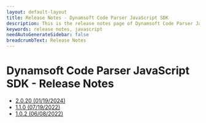 ```yaml
---
layout: default-layout
title: Release Notes - Dynamsoft Code Parser JavaScript SDK
description: This is the release notes page of Dynamsoft Code Parser JavaScript SDK.
keywords: release notes, javascript
needAutoGenerateSidebar: false
breadcrumbText: Release Notes
---
```


# Dynamsoft Code Parser JavaScript SDK - Release Notes

- [2.0.20   (01/19/2024)](js-2.md/#2020-01192024)
- [1.1.0   (07/19/2022)](js-1.md/#110-07192022)
- [1.0.2   (06/08/2022)](js-1.md/#102-06082022)
